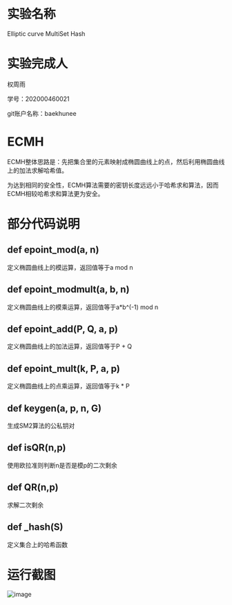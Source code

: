 # 实验名称
Elliptic curve MultiSet Hash

# 实验完成人
权周雨 

学号：202000460021 

git账户名称：baekhunee

# ECMH
  ECMH整体思路是：先把集合里的元素映射成椭圆曲线上的点，然后利用椭圆曲线上的加法求解哈希值。
  
  为达到相同的安全性，ECMH算法需要的密钥长度远远小于哈希求和算法，因而ECMH相较哈希求和算法更为安全。

# 部分代码说明
## def epoint_mod(a, n)
定义椭圆曲线上的模运算，返回值等于a mod n

## def epoint_modmult(a, b, n)
定义椭圆曲线上的模乘运算，返回值等于a*b^(-1) mod n

## def epoint_add(P, Q, a, p)
定义椭圆曲线上的加法运算，返回值等于P + Q

## def epoint_mult(k, P, a, p)
定义椭圆曲线上的点乘运算，返回值等于k * P

## def keygen(a, p, n, G)
生成SM2算法的公私钥对

## def isQR(n,p)
使用欧拉准则判断n是否是模p的二次剩余

## def QR(n,p)
求解二次剩余

## def _hash(S)
定义集合上的哈希函数

# 运行截图

![image](https://user-images.githubusercontent.com/105578152/180969079-60437d01-f23b-499f-9f6f-0abbfb1ce2e6.png)
